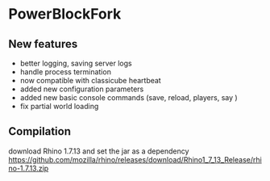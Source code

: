 PowerBlockFork
==============

## New features

* better logging, saving server logs
* handle process termination
* now compatible with classicube heartbeat
* added new configuration parameters
* added new basic console commands (save, reload, players, say <message>)
* fix partial world loading

## Compilation

download Rhino 1.7.13 and set the jar as a dependency
https://github.com/mozilla/rhino/releases/download/Rhino1_7_13_Release/rhino-1.7.13.zip
